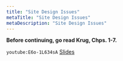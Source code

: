 ```yaml
---
title: "Site Design Issues"
metaTitle: "Site Design Issues"
metaDescription: "Site Design Issues"
---
```


**Before continuing, go read Krug, Chps. 1-7.**

`youtube:E6o-1L634sA`
[Slides](https://docs.google.com/presentation/d/11N6ngT06k8SBTe3ViGDW-DDuJlpUVrz2u1eMeRXPYrs/edit?usp=sharing)
